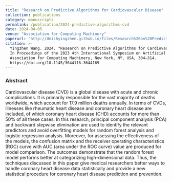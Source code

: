 ```yaml
---
title: "Research on Predictive Algorithms for Cardiovascular Disease"
collection: publications
category: manuscripts
permalink: /publication/2024-predictive-algorithms-cvd
date: 2024-04-05
venue: "Association for Computing Machinery"
paperurl: "http://Umichyingzhen.github.io/files/Research%20on%20Predictive%20Algorithms%20for%20Cardiovascular%20Disease.pdf"
citation: >-
  Yingzhen Wang. 2024. "Research on Predictive Algorithms for Cardiovascular Disease."
  In Proceedings of the 2023 4th International Symposium on Artificial Intelligence for Medicine Science (ISAIMS '23).
  Association for Computing Machinery, New York, NY, USA, 304–314.
  https://doi.org/10.1145/3644116.3644169
---
```


### Abstract
Cardiovascular disease (CVD) is a global disease with acute and chronic complications. It is primarily responsible for the vast majority of deaths worldwide, which account for 17.9 million deaths annually. In terms of CVDs, illnesses like rheumatic heart disease and coronary heart disease are included, of which coronary heart disease (CHD) accounts for more than 50% of all these cases. In this research, principal component analysis (PCA) and backward stepwise elimination are used to identify the relevant predictors and avoid overfitting models for random forest analysis and logistic regression analysis. Moreover, for assessing the effectiveness of the models, the confusion matrix and the receiver operating characteristics (ROC) curve with AUC (area under the ROC curve) value are produced for model comparison. The outcomes demonstrate that the random forest model performs better at categorizing high-dimensional data. Thus, the techniques discussed in this paper give medical researchers better ways to handle coronary heart disease data statistically and provide a new statistical procedure for coronary heart disease prediction and prevention.

